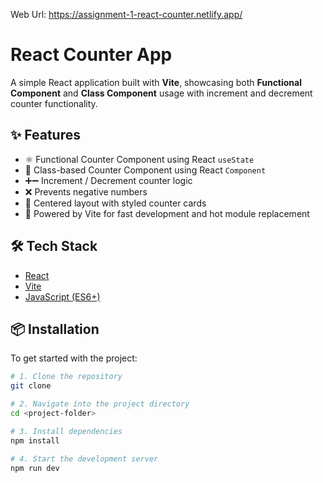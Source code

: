 Web Url: https://assignment-1-react-counter.netlify.app/

# React Counter App

A simple React application built with **Vite**, showcasing both **Functional Component** and **Class Component** usage with increment and decrement counter functionality.

## ✨ Features

- ⚛️ Functional Counter Component using React `useState`
- 🧱 Class-based Counter Component using React `Component`
- ➕➖ Increment / Decrement counter logic
- ❌ Prevents negative numbers
- 🎨 Centered layout with styled counter cards
- 💨 Powered by Vite for fast development and hot module replacement

## 🛠️ Tech Stack

- [React](https://reactjs.org/)
- [Vite](https://vitejs.dev/)
- [JavaScript (ES6+)](https://developer.mozilla.org/en-US/docs/Web/JavaScript)

## 📦 Installation

To get started with the project:

```bash
# 1. Clone the repository
git clone 

# 2. Navigate into the project directory
cd <project-folder>

# 3. Install dependencies
npm install

# 4. Start the development server
npm run dev
